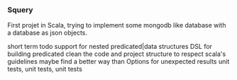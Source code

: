 ### Squery

First projet in Scala, trying to implement some mongodb like database with a database as json objects.

short term todo
  support for nested predicated|data structures
  DSL for building predicated
  clean the code and project structure to respect scala's guidelines
  maybe find a better way than Options for unexpected results
  unit tests, unit tests, unit tests
